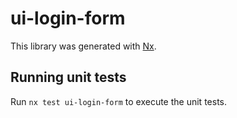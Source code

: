 # ui-login-form

This library was generated with [Nx](https://nx.dev).


## Running unit tests

Run `nx test ui-login-form` to execute the unit tests.

